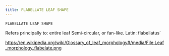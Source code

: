 ```yaml
---
title: FLABELLATE LEAF SHAPE
---
```

`FLABELLATE LEAF SHAPE`

Refers principally to: entire leaf
Semi-circular, or fan-like.
Latin: flabellatus`

https://en.wikipedia.org/wiki/Glossary_of_leaf_morphology#/media/File:Leaf_morphology_flabelate.png